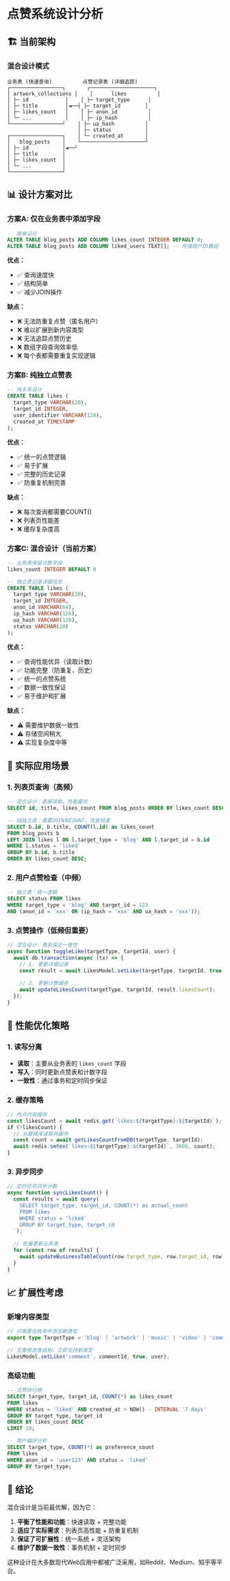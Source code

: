 # 点赞系统设计分析

## 🏗️ 当前架构

### 混合设计模式
```
业务表 (快速查询)          点赞记录表 (详细追踪)
┌─────────────────┐       ┌─────────────────────┐
│ artwork_collections │    │      likes          │
│ ├─ id            │    │ ├─ target_type      │
│ ├─ title         │◄──┤ ├─ target_id        │
│ ├─ likes_count   │    │ ├─ anon_id          │
│ └─ ...           │    │ ├─ ip_hash          │
└─────────────────┘    │ ├─ ua_hash          │
                       │ ├─ status           │
┌─────────────────┐    │ └─ created_at       │
│   blog_posts    │    └─────────────────────┘
│ ├─ id           │◄──┘
│ ├─ title        │
│ ├─ likes_count  │
│ └─ ...          │
└─────────────────┘
```

## 📊 设计方案对比

### 方案A: 仅在业务表中添加字段
```sql
-- 简单设计
ALTER TABLE blog_posts ADD COLUMN likes_count INTEGER DEFAULT 0;
ALTER TABLE blog_posts ADD COLUMN liked_users TEXT[]; -- 存储用户ID数组
```

**优点：**
- ✅ 查询速度快
- ✅ 结构简单
- ✅ 减少JOIN操作

**缺点：**
- ❌ 无法防重复点赞（匿名用户）
- ❌ 难以扩展到新内容类型
- ❌ 无法追踪点赞历史
- ❌ 数组字段查询效率低
- ❌ 每个表都需要重复实现逻辑

### 方案B: 纯独立点赞表
```sql
-- 纯关系设计
CREATE TABLE likes (
  target_type VARCHAR(20),
  target_id INTEGER,
  user_identifier VARCHAR(128),
  created_at TIMESTAMP
);
```

**优点：**
- ✅ 统一的点赞逻辑
- ✅ 易于扩展
- ✅ 完整的历史记录
- ✅ 防重复机制完善

**缺点：**
- ❌ 每次查询都需要COUNT()
- ❌ 列表页性能差
- ❌ 缓存复杂度高

### 方案C: 混合设计（当前方案）
```sql
-- 业务表保留计数字段
likes_count INTEGER DEFAULT 0

-- 独立表记录详细信息
CREATE TABLE likes (
  target_type VARCHAR(20),
  target_id INTEGER,
  anon_id VARCHAR(64),
  ip_hash VARCHAR(128),
  ua_hash VARCHAR(128),
  status VARCHAR(10)
);
```

**优点：**
- ✅ 查询性能优异（读取计数）
- ✅ 功能完整（防重复、历史）
- ✅ 统一的点赞系统
- ✅ 数据一致性保证
- ✅ 易于维护和扩展

**缺点：**
- ⚠️ 需要维护数据一致性
- ⚠️ 存储空间稍大
- ⚠️ 实现复杂度中等

## 🎯 实际应用场景

### 1. 列表页查询（高频）
```sql
-- 混合设计：直接读取，性能最优
SELECT id, title, likes_count FROM blog_posts ORDER BY likes_count DESC;

-- 纯独立表：需要JOIN和COUNT，性能较差
SELECT b.id, b.title, COUNT(l.id) as likes_count 
FROM blog_posts b 
LEFT JOIN likes l ON l.target_type = 'blog' AND l.target_id = b.id 
WHERE l.status = 'liked'
GROUP BY b.id, b.title 
ORDER BY likes_count DESC;
```

### 2. 用户点赞检查（中频）
```sql
-- 独立表：统一逻辑
SELECT status FROM likes 
WHERE target_type = 'blog' AND target_id = 123 
AND (anon_id = 'xxx' OR (ip_hash = 'xxx' AND ua_hash = 'xxx'));
```

### 3. 点赞操作（低频但重要）
```typescript
// 混合设计：事务保证一致性
async function toggleLike(targetType, targetId, user) {
  await db.transaction(async (tx) => {
    // 1. 更新详细记录
    const result = await LikesModel.setLike(targetType, targetId, true, user);
    
    // 2. 更新计数缓存
    await updateLikesCount(targetType, targetId, result.likesCount);
  });
}
```

## 🚀 性能优化策略

### 1. 读写分离
- **读取**：主要从业务表的 `likes_count` 字段
- **写入**：同时更新点赞表和计数字段
- **一致性**：通过事务和定时同步保证

### 2. 缓存策略
```typescript
// 热点内容缓存
const likesCount = await redis.get(`likes:${targetType}:${targetId}`);
if (!likesCount) {
  // 从数据库读取并缓存
  const count = await getLikesCountFromDB(targetType, targetId);
  await redis.setex(`likes:${targetType}:${targetId}`, 3600, count);
}
```

### 3. 异步同步
```typescript
// 定时任务同步计数
async function syncLikesCount() {
  const results = await query(`
    SELECT target_type, target_id, COUNT(*) as actual_count
    FROM likes 
    WHERE status = 'liked'
    GROUP BY target_type, target_id
  `);
  
  // 批量更新业务表
  for (const row of results) {
    await updateBusinessTableCount(row.target_type, row.target_id, row.actual_count);
  }
}
```

## 📈 扩展性考虑

### 新增内容类型
```typescript
// 只需要在枚举中添加新类型
export type TargetType = 'blog' | 'artwork' | 'music' | 'video' | 'comment' | 'reply';

// 无需修改表结构，立即支持新类型
LikesModel.setLike('comment', commentId, true, user);
```

### 高级功能
```sql
-- 点赞排行榜
SELECT target_type, target_id, COUNT(*) as likes_count
FROM likes 
WHERE status = 'liked' AND created_at > NOW() - INTERVAL '7 days'
GROUP BY target_type, target_id
ORDER BY likes_count DESC
LIMIT 10;

-- 用户偏好分析
SELECT target_type, COUNT(*) as preference_count
FROM likes 
WHERE anon_id = 'user123' AND status = 'liked'
GROUP BY target_type;
```

## 🎯 结论

混合设计是当前最优解，因为它：

1. **平衡了性能和功能**：快速读取 + 完整功能
2. **适应了实际需求**：列表页高性能 + 防重复机制
3. **保证了可扩展性**：统一系统 + 灵活架构
4. **维护了数据一致性**：事务机制 + 定时同步

这种设计在大多数现代Web应用中都被广泛采用，如Reddit、Medium、知乎等平台。
